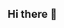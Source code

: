 ## Hi there 👋

<!--
## 🎨 Web & Email Designer | 💻 Creative Developer

Specialising in **website** and **email design**, I create and code immersive, accessible digital experiences — blending my programming skills with a background in visual design.

My work in **creative computing** explores the intersection of **audio** 🔊 and **visual** 👁️ experiences. I'm especially fascinated by how visualising music can reshape how it's perceived and even composed. This began with my **Master’s dissertation**, which you can check out [here](https://www.meaghanhorak.com/pages/syncomp.html).

![Syncomp visual output](https://www.meaghanhorak.com/assets/syncomp/output_selected.jpg)


Here are some ideas to get you started:

- 🔭 I’m currently working on ...
- 🌱 I’m currently learning ...
- 👯 I’m looking to collaborate on ...
- 🤔 I’m looking for help with ...
- 💬 Ask me about ...
- 📫 How to reach me: ...
- 😄 Pronouns: ...
- ⚡ Fun fact: ...
-->

